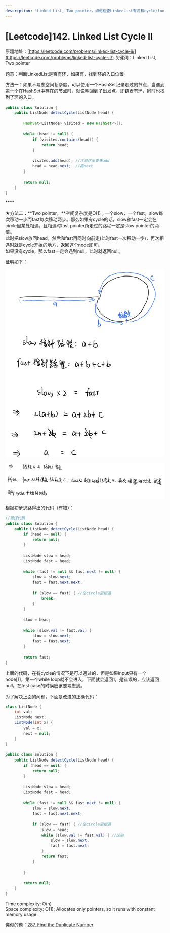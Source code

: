 ```yaml
---
description: 'Linked List, Two pointer，如何检查LinkedList有没有cycle/loop'
---
```


# \[Leetcode\]142. Linked List Cycle II

原题地址：[https://leetcode.com/problems/linked-list-cycle-ii/](https://leetcode.com/problems/linked-list-cycle-ii/) 关键词：Linked List, Two pointer

题意：判断LinkedList是否有环，如果有，找到环的入口位置。



方法一：如果不考虑空间复杂度，可以使用一个HashSet记录走过的节点，当遇到第一个在HashSet中存在的节点时，就说明回到了出发点，即链表有环，同时也找到了环的入口。

```java
public class Solution {
    public ListNode detectCycle(ListNode head) {
        
        HashSet<ListNode> visited = new HashSet<>();
        
        while (head != null) {     
            if (visited.contains(head)) {
                return head;  
            }             
                        
            visited.add(head); //注意这里要先add
            head = head.next;  //再next 
        }
        
        return null;
    }
}
```

\*\*\*\*

★方法二：**Two pointer，**空间复杂度是O\(1\)；一个slow，一个fast，slow每次移动一步而fast每次移动两步。那么如果有cycle的话，slow和fast一定会在circle里某处相遇，且相遇时fast pointer所走过的路程一定是slow pointer的两倍。  
此时把slow放回head，然后和fast再同时向前走\(此时fast一次移动一步\)，再次相遇时就是cycle开始的地方，返回这个node即可。  
如果没有cycle，那么fast一定会遇到null，此时就返回null。

证明如下：

![](.gitbook/assets/img_6044.jpg)

![](.gitbook/assets/img_6047.jpg)



根据初步思路得出的代码（有错）：

```java
//错误代码
public class Solution {
    public ListNode detectCycle(ListNode head) {
        if (head == null) {
            return null;
        }
        
        ListNode slow = head;
        ListNode fast = head;
        
        while (fast != null && fast.next != null) {
            slow = slow.next;
            fast = fast.next.next;
            
            if (slow == fast) { //在circle里相遇
                break;
            }
        }
        
        slow = head;
        
        while (slow.val != fast.val) {
            slow = slow.next;
            fast = fast.next;
        }
        
        return fast;
}
```

上面的代码，在有cycle的情况下是可以通过的，但是如果input只有一个node\[1\]，第一个while loop就不会进入，下面就会返回1，是错误的，应该返回null。在test case的时候应该要考虑到。

为了解决上面的问题，下面是改进的正确代码：

```java
class ListNode {
    int val;
    ListNode next;
    ListNode(int x) {
        val = x;
        next = null;
    }
}

public class Solution {
    public ListNode detectCycle(ListNode head) {
        if (head == null) {
            return null;
        }
        
        ListNode slow = head;
        ListNode fast = head;
        
        while (fast != null && fast.next != null) {
            slow = slow.next;
            fast = fast.next.next;
            
            if (slow == fast) { //在circle里相遇
                slow = head;
                while (slow.val != fast.val) { //区别
                    slow = slow.next;
                    fast = fast.next;
                }             
                return fast;
            }
            
        }    
        
        return null;
    }
}
```

Time complexity: O\(n\)  
Space complexity: O\(1\); Allocates only pointers, so it runs with constant memory usage.



类似的题：[287. Find the Duplicate Number](https://app.gitbook.com/@bhnigw/s/leetcode/untitled)



